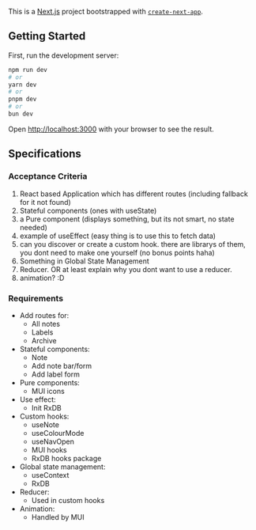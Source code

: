 This is a [Next.js](https://nextjs.org/) project bootstrapped with [`create-next-app`](https://github.com/vercel/next.js/tree/canary/packages/create-next-app).

## Getting Started

First, run the development server:

```bash
npm run dev
# or
yarn dev
# or
pnpm dev
# or
bun dev
```

Open [http://localhost:3000](http://localhost:3000) with your browser to see the result.

## Specifications

### Acceptance Criteria

1. React based Application which has different routes (including fallback for it not found)
2. Stateful components (ones with useState)
3. a Pure component (displays something, but its not smart, no state needed)
4. example of useEffect (easy thing is to use this to fetch data)
5. can you discover or create a custom hook. there are librarys of them, you dont need to make one yourself (no bonus points haha)
6. Something in Global State Management
7. Reducer. OR at least explain why you dont want to use a reducer.
8. animation? :D

### Requirements

- Add routes for:
  - All notes
  - Labels
  - Archive
- Stateful components:
  - Note
  - Add note bar/form
  - Add label form
- Pure components:
  - MUI icons
- Use effect:
  - Init RxDB
- Custom hooks:
  - useNote
  - useColourMode
  - useNavOpen
  - MUI hooks
  - RxDB hooks package
- Global state management:
  - useContext
  - RxDB
- Reducer:
  - Used in custom hooks
- Animation:
  - Handled by MUI

